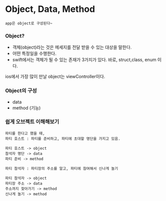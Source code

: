 # Object, Data, Method
    app은 object로 구성된다~
### Object?
- 객체(object)라는 것은 메세지를 전달 받을 수 있는 대상을 말한다.
- 어떤 특정일을 수행한다.
- swift에서는 객체가 될 수 있는 존재가 3가지가 있다. 바로, struct,class, enum 이다. 

ios에서 가장 많이 만날 object는 viewController이다.

### Object의 구성
- data
- method (기능)

### 쉽게 오브젝트 이해해보기
    파티를 한다고 했을 때,
    파티 호스트 : 파티를 준비하고, 파티에 초대할 명단을 가지고 있음.

    파티 호스트 -> object
    참석자 명단 -> data
    파티 준비 -> method

    파티 참석자 : 파티장의 주소를 알고, 파티에 참여해서 신나게 놀기

    파티 참석자 -> object
    파티장 주소 -> data
    주소까지 찾아가기 -> method
    신나게 놀기 -> method
